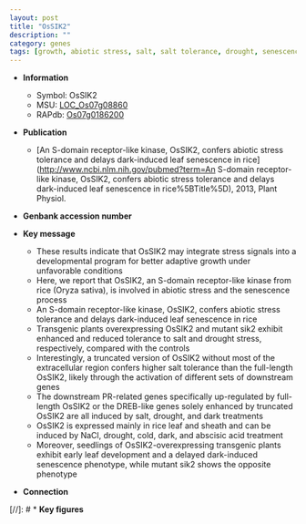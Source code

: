 ```yaml
---
layout: post
title: "OsSIK2"
description: ""
category: genes
tags: [growth, abiotic stress, salt, salt tolerance, drought, senescence, seedling, leaf, sheath, leaf development]
---
```


* **Information**  
    + Symbol: OsSIK2  
    + MSU: [LOC_Os07g08860](http://rice.uga.edu/cgi-bin/ORF_infopage.cgi?orf=LOC_Os07g08860)  
    + RAPdb: [Os07g0186200](https://rapdb.dna.affrc.go.jp/locus/?name=Os07g0186200)  

* **Publication**  
    + [An S-domain receptor-like kinase, OsSIK2, confers abiotic stress tolerance and delays dark-induced leaf senescence in rice](http://www.ncbi.nlm.nih.gov/pubmed?term=An S-domain receptor-like kinase, OsSIK2, confers abiotic stress tolerance and delays dark-induced leaf senescence in rice%5BTitle%5D), 2013, Plant Physiol.

* **Genbank accession number**  

* **Key message**  
    + These results indicate that OsSIK2 may integrate stress signals into a developmental program for better adaptive growth under unfavorable conditions
    + Here, we report that OsSIK2, an S-domain receptor-like kinase from rice (Oryza sativa), is involved in abiotic stress and the senescence process
    + An S-domain receptor-like kinase, OsSIK2, confers abiotic stress tolerance and delays dark-induced leaf senescence in rice
    + Transgenic plants overexpressing OsSIK2 and mutant sik2 exhibit enhanced and reduced tolerance to salt and drought stress, respectively, compared with the controls
    + Interestingly, a truncated version of OsSIK2 without most of the extracellular region confers higher salt tolerance than the full-length OsSIK2, likely through the activation of different sets of downstream genes
    + The downstream PR-related genes specifically up-regulated by full-length OsSIK2 or the DREB-like genes solely enhanced by truncated OsSIK2 are all induced by salt, drought, and dark treatments
    + OsSIK2 is expressed mainly in rice leaf and sheath and can be induced by NaCl, drought, cold, dark, and abscisic acid treatment
    + Moreover, seedlings of OsSIK2-overexpressing transgenic plants exhibit early leaf development and a delayed dark-induced senescence phenotype, while mutant sik2 shows the opposite phenotype

* **Connection**  

[//]: # * **Key figures**  


